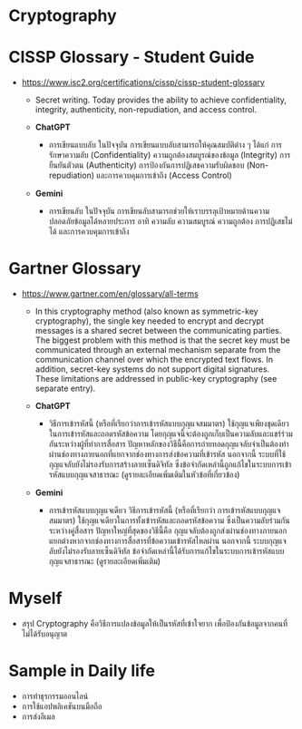 # **Cryptography**

# **CISSP Glossary - Student Guide**
- https://www.isc2.org/certifications/cissp/cissp-student-glossary
   - Secret writing. Today provides the ability to achieve confidentiality, integrity, authenticity, non-repudiation, and access control.
 
   - **ChatGPT**
      - การเขียนแบบลับ
ในปัจจุบัน การเขียนแบบลับสามารถให้คุณสมบัติต่าง ๆ ได้แก่ การรักษาความลับ (Confidentiality) ความถูกต้องสมบูรณ์ของข้อมูล (Integrity) การยืนยันตัวตน (Authenticity) การป้องกันการปฏิเสธความรับผิดชอบ (Non-repudiation) และการควบคุมการเข้าถึง (Access Control)
   - **Gemini**
      - การเขียนลับ
ในปัจจุบัน การเขียนลับสามารถช่วยให้เราบรรลุเป้าหมายด้านความปลอดภัยข้อมูลได้หลายประการ อาทิ ความลับ ความสมบูรณ์ ความถูกต้อง การปฏิเสธไม่ได้ และการควบคุมการเข้าถึง


# **Gartner Glossary**
- https://www.gartner.com/en/glossary/all-terms
   - In this cryptography method (also known as symmetric-key cryptography), the single key needed to encrypt and decrypt messages is a shared secret between the communicating parties. The biggest problem with this method is that the secret key must be communicated through an external mechanism separate from the communication channel over which the encrypted text flows. In addition, secret-key systems do not support digital signatures. These limitations are addressed in public-key cryptography (see separate entry).

   - **ChatGPT**
      - วิธีการเข้ารหัสนี้ (หรือที่เรียกว่าการเข้ารหัสแบบกุญแจสมมาตร) ใช้กุญแจเพียงชุดเดียวในการเข้ารหัสและถอดรหัสข้อความ โดยกุญแจนี้จะต้องถูกเก็บเป็นความลับและแชร์ร่วมกันระหว่างผู้ที่ทำการสื่อสาร ปัญหาหลักของวิธีนี้คือการถ่ายทอดกุญแจลับจำเป็นต้องทำผ่านช่องทางภายนอกที่แยกจากช่องทางการส่งข้อความที่เข้ารหัส นอกจากนี้ ระบบที่ใช้กุญแจลับยังไม่รองรับการสร้างลายเซ็นดิจิทัล ซึ่งข้อจำกัดเหล่านี้ถูกแก้ไขในระบบการเข้ารหัสแบบกุญแจสาธารณะ (ดูรายละเอียดเพิ่มเติมในหัวข้อที่เกี่ยวข้อง)

   - **Gemini**
      - การเข้ารหัสแบบกุญแจเดียว
วิธีการเข้ารหัสนี้ (หรือที่เรียกว่า การเข้ารหัสแบบกุญแจสมมาตร) ใช้กุญแจเดียวในการทั้งเข้ารหัสและถอดรหัสข้อความ ซึ่งเป็นความลับร่วมกันระหว่างคู่สื่อสาร ปัญหาใหญ่ที่สุดของวิธีนี้คือ กุญแจลับต้องถูกส่งผ่านช่องทางภายนอกแยกต่างหากจากช่องทางการสื่อสารที่ข้อความเข้ารหัสไหลผ่าน นอกจากนี้ ระบบกุญแจลับยังไม่รองรับลายเซ็นดิจิทัล ข้อจำกัดเหล่านี้ได้รับการแก้ไขในระบบการเข้ารหัสแบบกุญแจสาธารณะ (ดูรายละเอียดเพิ่มเติม)


# **Myself**
   - สรุป Cryptography คือวิธีการแปลงข้อมูลให้เป็นรหัสที่เข้าใจยาก เพื่อป้องกันข้อมูลจากคนที่ไม่ได้รับอนุญาต


# **Sample in Daily life**
   - การทำธุรกรรมออนไลน์
   - การใช้แอปพลิเคชันบนมือถือ
   - การส่งอีเมล
